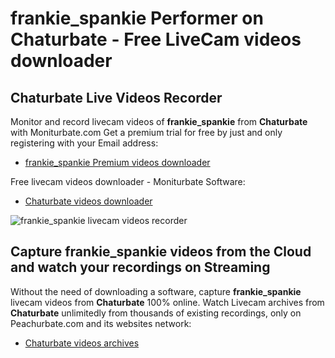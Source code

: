 # frankie_spankie Performer on Chaturbate - Free LiveCam videos downloader

## Chaturbate Live Videos Recorder

Monitor and record livecam videos of **frankie_spankie** from **Chaturbate** with Moniturbate.com
Get a premium trial for free by just and only registering with your Email address:
* [frankie_spankie Premium videos downloader](https://moniturbate.com/request-demo-licence-key.html)

Free livecam videos downloader - Moniturbate Software:
* [Chaturbate videos downloader](https://moniturbate.com/moniturbate-download-software.html)

![frankie_spankie livecam videos recorder](https://peachurnet.com/templates/moniturbate-software.png)


## Capture frankie_spankie videos from the Cloud and watch your recordings on Streaming

Without the need of downloading a software, capture **frankie_spankie** livecam videos from **Chaturbate** 100% online.
Watch Livecam archives from **Chaturbate** unlimitedly from thousands of existing recordings, only on Peachurbate.com and its websites network:
* [Chaturbate videos archives](https://peachurnet.com/)